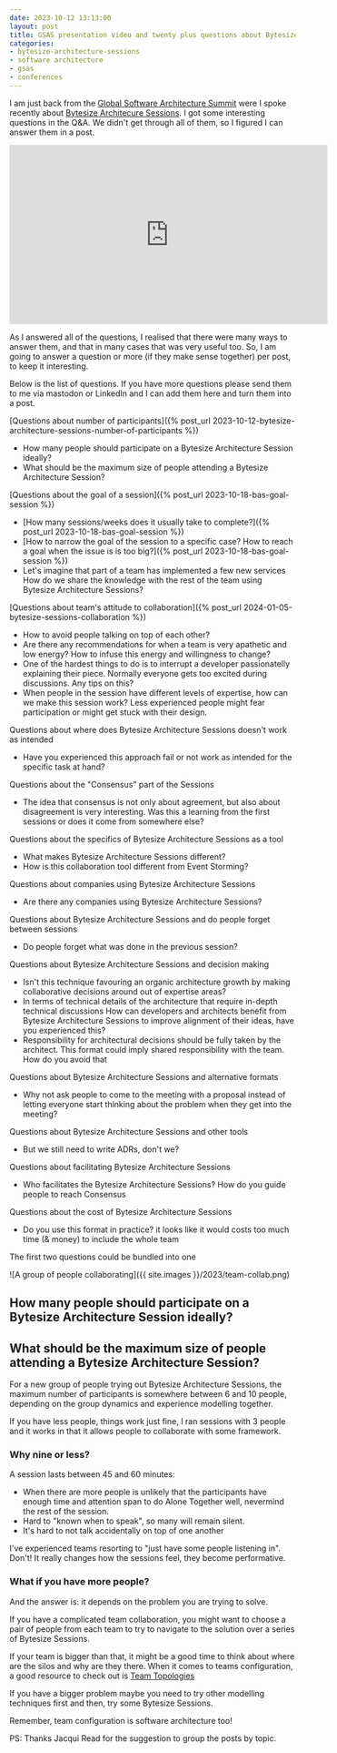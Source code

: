 ```yaml
---
date: 2023-10-12 13:13:00
layout: post
title: GSAS presentation video and twenty plus questions about Bytesize Architecture Sessions - The plan
categories:
- bytesize-architecture-sessions
- software architecture
- gsas
- conferences
---
```


I am just back from the [Global Software Architecture Summit](https://gsas.io/#schedule) were I spoke recently about [Bytesize Architecure Sessions](https://bytesizearchitecturesessions.com/). I got some interesting questions in the Q&A. We didn't get through all of them, so I figured I can answer them in a post.

<iframe width="560" height="315" src="https://www.youtube.com/embed/rOv8rgVzFdE?si=dyk9kjSCx1VwEvUV" title="YouTube video player" frameborder="0" allow="accelerometer; autoplay; clipboard-write; encrypted-media; gyroscope; picture-in-picture; web-share" allowfullscreen></iframe>

As I answered all of the questions, I realised that there were many ways to answer them, and that in many cases that was very useful too. So, I am going to answer a question or more (if they make sense together) per post, to keep it interesting. 

Below is the list of questions. If you have more questions please send them to me via mastodon or LinkedIn and I can add them here and turn them into a post. 



[Questions about number of participants]({% post_url 2023-10-12-bytesize-architecture-sessions-number-of-participants %})

* How many people should participate on a Bytesize Architecture Session ideally?
* What should be the maximum size of people attending a Bytesize Architecture Session?

[Questions about the goal of a session]({% post_url 2023-10-18-bas-goal-session %})
* [How many sessions/weeks does it usually take to complete?]({% post_url 2023-10-18-bas-goal-session %}) 
* [How to narrow the goal of the session to a specific case? How to reach a goal when the issue is is too big?]({% post_url 2023-10-18-bas-goal-session %})
* Let's imagine that part of a team has implemented a few new services How do we share the knowledge with the rest of the team using Bytesize Architecture Sessions?

[Questions about team's attitude to collaboration]({% post_url 2024-01-05-bytesize-sessions-collaboration %})
* How to avoid people talking on top of each other?
* Are there any recommendations for when a team is very apathetic and low energy? How to infuse this energy and willingness to change?
* One of the hardest things to do is to interrupt a developer passionatelly explaining their piece. Normally everyone gets too excited during discussions. Any tips on this?
* When people in the session have different levels of expertise, how can we make this session work? Less experienced people might fear participation or might get stuck with their design.

Questions about where does Bytesize Architecture Sessions doesn't work as intended
* Have you experienced this approach fail or not work as intended for the specific task at hand?

Questions about the "Consensus" part of the Sessions
* The idea that consensus is not only about agreement, but also about disagreement is very interesting. Was this a learning from the first sessions or does it come from somewhere else?

Questions about the specifics of Bytesize Architecture Sessions as a tool
* What makes Bytesize Architecture Sessions different?
* How is this collaboration tool different from Event Storming?

Questions about companies using  Bytesize Architecture Sessions 
* Are there any companies using Bytesize Architecture Sessions?

Questions about Bytesize Architecture Sessions and do people forget between sessions
* Do people forget what was done in the previous session?

Questions about Bytesize Architecture Sessions and decision making
* Isn't this technique favouring an organic architecture growth by making collaborative decisions around out of expertise areas?
* In terms of technical details of the architecture that require in-depth technical discussions How can developers and architects benefit from Bytesize Architecture Sessions to improve alignment of their ideas, have you experienced this?
* Responsibility for architectural decisions should be fully taken by the architect. This format could imply shared responsibility with the team. How do you avoid that

Questions about Bytesize Architecture Sessions and alternative formats
* Why not ask people to come to the meeting with a proposal instead of letting everyone start thinking about the problem when they get into the meeting?

Questions about Bytesize Architecture Sessions and other tools
* But we still need to write ADRs, don't we?

Questions about facilitating Bytesize Architecture Sessions 
* Who facilitates the Bytesize Architecture Sessions? How do you guide people to reach Consensus

Questions about the cost of Bytesize Architecture Sessions 
* Do you use this format in practice? it looks like it would costs too much time (& money) to include the whole team


The first two questions could be bundled into one 

![A group of people collaborating]({{ site.images }}/2023/team-collab.png)

## How many people should participate on a Bytesize Architecture Session ideally?
## What should be the maximum size of people attending a Bytesize Architecture Session?

For a new group of people trying out Bytesize Architecture Sessions, the maximum number of participants is somewhere between 6 and 10 people, depending on the group dynamics and experience modelling together.

If you have less people, things work just fine, I ran sessions with 3 people and it works in that it allows people to collaborate with some framework.


### Why nine or less?

A session lasts between 45 and 60 minutes:

* When there are more people is unlikely that the participants have enough time and attention span to do Alone Together well, nevermind the rest of the session.
* Hard to "known when to speak", so many will remain silent.
* It's hard to not talk accidentally on top of one another 

I've experienced teams resorting to "just have some people listening in".  Don't! 
It really changes how the sessions feel, they become performative. 

### What if you have more people?

And the answer is: it depends on the problem you are trying to solve. 

If you have a complicated team collaboration, you might want to choose a pair of people from each team to try to navigate to the solution over a series of Bytesize Sessions. 

If your team is bigger than that, it might be a good time to think about where are the silos and why are they there. When it comes to teams configuration,  a good resource to check out is [Team Topologies](https://teamtopologies.com/book)

If you have a bigger problem maybe you need to try other modelling techniques first and then, try some Bytesize Sessions. 

Remember, team configuration is software architecture too!


PS: Thanks Jacqui Read for the suggestion to group the posts by topic.

